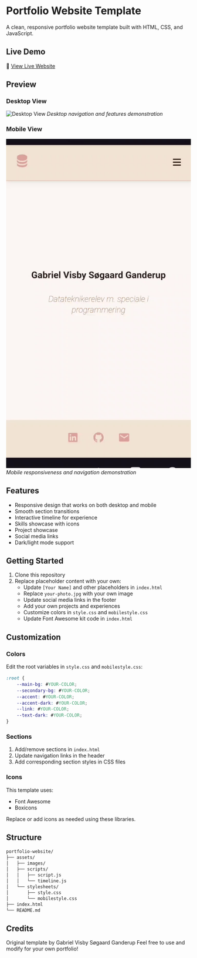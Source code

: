 # Portfolio Website Template

A clean, responsive portfolio website template built with HTML, CSS, and JavaScript.

## Live Demo
🔗 [View Live Website](https://gaga01.skp-dp.sde.dk/)

## Preview
### Desktop View
![Desktop View](CAN_BE_DELETED/desktop_view.gif)
*Desktop navigation and features demonstration*

### Mobile View
![Mobile View](CAN_BE_DELETED/mobile_view.gif)
<br>*Mobile responsiveness and navigation demonstration*

## Features
- Responsive design that works on both desktop and mobile
- Smooth section transitions
- Interactive timeline for experience
- Skills showcase with icons
- Project showcase
- Social media links
- Dark/light mode support

## Getting Started

1. Clone this repository
2. Replace placeholder content with your own:
   - Update `[Your Name]` and other placeholders in `index.html`
   - Replace `your-photo.jpg` with your own image
   - Update social media links in the footer
   - Add your own projects and experiences
   - Customize colors in `style.css` and `mobilestyle.css`
   - Update Font Awesome kit code in `index.html`

## Customization

### Colors
Edit the root variables in `style.css` and `mobilestyle.css`:
```css
:root {
    --main-bg: #YOUR-COLOR;
    --secondary-bg: #YOUR-COLOR;
    --accent: #YOUR-COLOR;
    --accent-dark: #YOUR-COLOR;
    --link: #YOUR-COLOR;
    --text-dark: #YOUR-COLOR;
}
```

### Sections
1. Add/remove sections in `index.html`
2. Update navigation links in the header
3. Add corresponding section styles in CSS files

### Icons
This template uses:
- Font Awesome
- Boxicons

Replace or add icons as needed using these libraries.

## Structure
```
portfolio-website/
├── assets/
│   ├── images/
│   ├── scripts/
│   │   ├── script.js
│   │   └── timeline.js
│   └── stylesheets/
│       ├── style.css
│       └── mobilestyle.css
├── index.html
└── README.md
```

## Credits
Original template by Gabriel Visby Søgaard Ganderup
Feel free to use and modify for your own portfolio!
